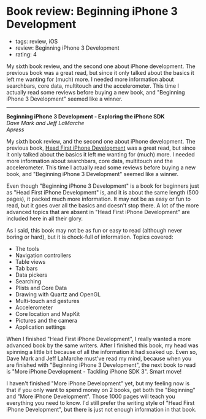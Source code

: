 # Book review: Beginning iPhone 3 Development
- tags: review, iOS
- review: Beginning iPhone 3 Development
- rating: 4

My sixth book review, and the second one about iPhone development. The previous book was a great read, but since it only talked about the basics it left me wanting for (much) more. I needed more information about searchbars, core data, multitouch and the accelerometer. This time I actually read some reviews before buying a new book, and "Beginning iPhone 3 Development" seemed like a winner.

---

**Beginning iPhone 3 Development - Exploring the iPhone SDK**  
_Dave Mark and Jeff LaMarche_  
_Apress_

My sixth book review, and the second one about iPhone development. The previous book, [Head First iPhone Development](/articles/2010/05/16/book-review-head-first-iphone-development/) was a great read, but since it only talked about the basics it left me wanting for (much) more. I needed more information about searchbars, core data, multitouch and the accelerometer. This time I actually read some reviews before buying a new book, and "Beginning iPhone 3 Development" seemed like a winner.

Even though "Beginning iPhone 3 Development" is a book for beginners just as "Head First iPhone Development" is, and it is about the same length (500 pages), it packed much more information. It may not be as easy or fun to read, but it goes over all the basics and doesn't stop there. A lot of the more advanced topics that are absent in "Head First iPhone Development" are included here in all their glory.

As I said, this book may not be as fun or easy to read (although never boring or hard), but it is chock-full of information. Topics covered:

* The tools
* Navigation controllers
* Table views
* Tab bars
* Data pickers
* Searching
* Plists and Core Data
* Drawing with Quartz and OpenGL
* Multi-touch and gestures
* Accelerometer
* Core location and MapKit
* Pictures and the camera
* Application settings

When I finished "Head First iPhone Development", I really wanted a more advanced book by the same writers. After I finished this book, my head was spinning a little bit because of all the information it had soaked up. Even so, Dave Mark and Jeff LaMarche must've read my mind, because when you are finished with "Beginning iPhone 3 Development", the next book to read is "More iPhone Development - Tackling iPhone SDK 3". Smart move!

I haven't finished "More iPhone Development" yet, but my feeling now is that if you only want to spend money on 2 books, get both the "Beginning" and "More iPhone Development". Those 1000 pages will teach you everything you need to know. I'd still prefer the writing style of "Head First iPhone Development", but there is just not enough information in that book.
